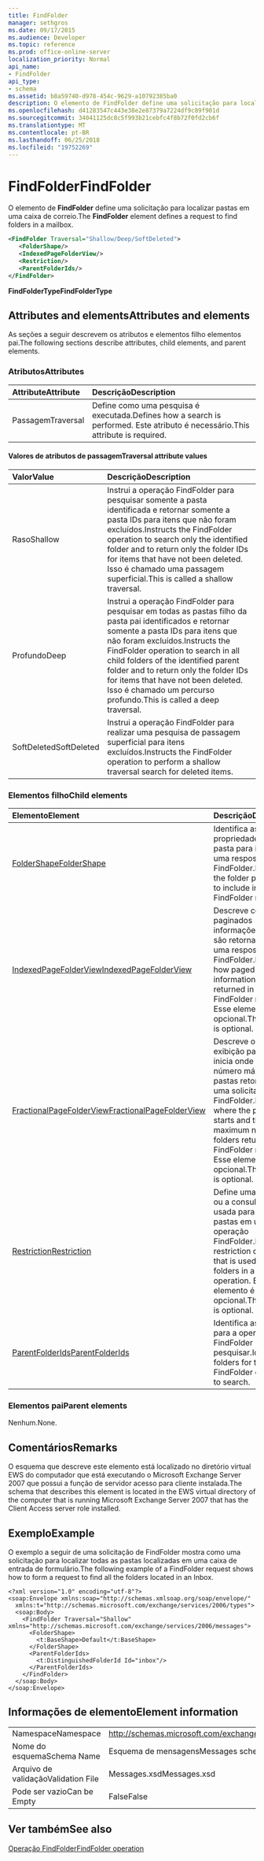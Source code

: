 ```yaml
---
title: FindFolder
manager: sethgros
ms.date: 09/17/2015
ms.audience: Developer
ms.topic: reference
ms.prod: office-online-server
localization_priority: Normal
api_name:
- FindFolder
api_type:
- schema
ms.assetid: b8a59740-d978-454c-9629-a10792385ba0
description: O elemento de FindFolder define uma solicitação para localizar pastas em uma caixa de correio.
ms.openlocfilehash: d41283547c443e38e2e87379a7224df9c89f901d
ms.sourcegitcommit: 34041125dc8c5f993b21cebfc4f8b72f0fd2cb6f
ms.translationtype: MT
ms.contentlocale: pt-BR
ms.lasthandoff: 06/25/2018
ms.locfileid: "19752269"
---
```

# <a name="findfolder"></a><span data-ttu-id="578db-103">FindFolder</span><span class="sxs-lookup"><span data-stu-id="578db-103">FindFolder</span></span>

<span data-ttu-id="578db-104">O elemento de **FindFolder** define uma solicitação para localizar pastas em uma caixa de correio.</span><span class="sxs-lookup"><span data-stu-id="578db-104">The **FindFolder** element defines a request to find folders in a mailbox.</span></span> 
  
```xml
<FindFolder Traversal="Shallow/Deep/SoftDeleted">
   <FolderShape/>
   <IndexedPageFolderView/>
   <Restriction/>
   <ParentFolderIds/>
</FindFolder>
```

 <span data-ttu-id="578db-105">**FindFolderType**</span><span class="sxs-lookup"><span data-stu-id="578db-105">**FindFolderType**</span></span>
## <a name="attributes-and-elements"></a><span data-ttu-id="578db-106">Attributes and elements</span><span class="sxs-lookup"><span data-stu-id="578db-106">Attributes and elements</span></span>

<span data-ttu-id="578db-107">As seções a seguir descrevem os atributos e elementos filho elementos pai.</span><span class="sxs-lookup"><span data-stu-id="578db-107">The following sections describe attributes, child elements, and parent elements.</span></span>
  
### <a name="attributes"></a><span data-ttu-id="578db-108">Atributos</span><span class="sxs-lookup"><span data-stu-id="578db-108">Attributes</span></span>

|<span data-ttu-id="578db-109">**Attribute**</span><span class="sxs-lookup"><span data-stu-id="578db-109">**Attribute**</span></span>|<span data-ttu-id="578db-110">**Descrição**</span><span class="sxs-lookup"><span data-stu-id="578db-110">**Description**</span></span>|
|:-----|:-----|
|<span data-ttu-id="578db-111">Passagem</span><span class="sxs-lookup"><span data-stu-id="578db-111">Traversal</span></span>  <br/> |<span data-ttu-id="578db-112">Define como uma pesquisa é executada.</span><span class="sxs-lookup"><span data-stu-id="578db-112">Defines how a search is performed.</span></span> <span data-ttu-id="578db-113">Este atributo é necessário.</span><span class="sxs-lookup"><span data-stu-id="578db-113">This attribute is required.</span></span>  <br/> |
   
#### <a name="traversal-attribute-values"></a><span data-ttu-id="578db-114">Valores de atributos de passagem</span><span class="sxs-lookup"><span data-stu-id="578db-114">Traversal attribute values</span></span>

|<span data-ttu-id="578db-115">**Valor**</span><span class="sxs-lookup"><span data-stu-id="578db-115">**Value**</span></span>|<span data-ttu-id="578db-116">**Descrição**</span><span class="sxs-lookup"><span data-stu-id="578db-116">**Description**</span></span>|
|:-----|:-----|
|<span data-ttu-id="578db-117">Raso</span><span class="sxs-lookup"><span data-stu-id="578db-117">Shallow</span></span>  <br/> |<span data-ttu-id="578db-118">Instrui a operação FindFolder para pesquisar somente a pasta identificada e retornar somente a pasta IDs para itens que não foram excluídos.</span><span class="sxs-lookup"><span data-stu-id="578db-118">Instructs the FindFolder operation to search only the identified folder and to return only the folder IDs for items that have not been deleted.</span></span> <span data-ttu-id="578db-119">Isso é chamado uma passagem superficial.</span><span class="sxs-lookup"><span data-stu-id="578db-119">This is called a shallow traversal.</span></span>  <br/> |
|<span data-ttu-id="578db-120">Profundo</span><span class="sxs-lookup"><span data-stu-id="578db-120">Deep</span></span>  <br/> |<span data-ttu-id="578db-121">Instrui a operação FindFolder para pesquisar em todas as pastas filho da pasta pai identificados e retornar somente a pasta IDs para itens que não foram excluídos.</span><span class="sxs-lookup"><span data-stu-id="578db-121">Instructs the FindFolder operation to search in all child folders of the identified parent folder and to return only the folder IDs for items that have not been deleted.</span></span> <span data-ttu-id="578db-122">Isso é chamado um percurso profundo.</span><span class="sxs-lookup"><span data-stu-id="578db-122">This is called a deep traversal.</span></span>  <br/> |
|<span data-ttu-id="578db-123">SoftDeleted</span><span class="sxs-lookup"><span data-stu-id="578db-123">SoftDeleted</span></span>  <br/> |<span data-ttu-id="578db-124">Instrui a operação FindFolder para realizar uma pesquisa de passagem superficial para itens excluídos.</span><span class="sxs-lookup"><span data-stu-id="578db-124">Instructs the FindFolder operation to perform a shallow traversal search for deleted items.</span></span>  <br/> |
   
### <a name="child-elements"></a><span data-ttu-id="578db-125">Elementos filho</span><span class="sxs-lookup"><span data-stu-id="578db-125">Child elements</span></span>

|<span data-ttu-id="578db-126">**Elemento**</span><span class="sxs-lookup"><span data-stu-id="578db-126">**Element**</span></span>|<span data-ttu-id="578db-127">**Descrição**</span><span class="sxs-lookup"><span data-stu-id="578db-127">**Description**</span></span>|
|:-----|:-----|
|[<span data-ttu-id="578db-128">FolderShape</span><span class="sxs-lookup"><span data-stu-id="578db-128">FolderShape</span></span>](foldershape.md) <br/> |<span data-ttu-id="578db-129">Identifica as propriedades de pasta para incluir em uma resposta FindFolder.</span><span class="sxs-lookup"><span data-stu-id="578db-129">Identifies the folder properties to include in a FindFolder response.</span></span>  <br/> |
|[<span data-ttu-id="578db-130">IndexedPageFolderView</span><span class="sxs-lookup"><span data-stu-id="578db-130">IndexedPageFolderView</span></span>](indexedpagefolderview.md) <br/> |<span data-ttu-id="578db-131">Descreve como paginados informações de item são retornados em uma resposta FindFolder.</span><span class="sxs-lookup"><span data-stu-id="578db-131">Describes how paged item information is returned in a FindFolder response.</span></span> <span data-ttu-id="578db-132">Esse elemento é opcional.</span><span class="sxs-lookup"><span data-stu-id="578db-132">This element is optional.</span></span>  <br/> |
|[<span data-ttu-id="578db-133">FractionalPageFolderView</span><span class="sxs-lookup"><span data-stu-id="578db-133">FractionalPageFolderView</span></span>](fractionalpagefolderview.md) <br/> |<span data-ttu-id="578db-134">Descreve o modo de exibição paginado inicia onde e o número máximo de pastas retornados em uma solicitação de FindFolder.</span><span class="sxs-lookup"><span data-stu-id="578db-134">Describes where the paged view starts and the maximum number of folders returned in a FindFolder request.</span></span> <span data-ttu-id="578db-135">Esse elemento é opcional.</span><span class="sxs-lookup"><span data-stu-id="578db-135">This element is optional.</span></span>  <br/> |
|[<span data-ttu-id="578db-136">Restriction</span><span class="sxs-lookup"><span data-stu-id="578db-136">Restriction</span></span>](restriction.md) <br/> |<span data-ttu-id="578db-137">Define uma restrição ou a consulta que é usada para filtrar as pastas em uma operação FindFolder.</span><span class="sxs-lookup"><span data-stu-id="578db-137">Defines a restriction or query that is used to filter folders in a FindFolder operation.</span></span> <span data-ttu-id="578db-138">Esse elemento é opcional.</span><span class="sxs-lookup"><span data-stu-id="578db-138">This element is optional.</span></span>  <br/> |
|[<span data-ttu-id="578db-139">ParentFolderIds</span><span class="sxs-lookup"><span data-stu-id="578db-139">ParentFolderIds</span></span>](parentfolderids.md) <br/> |<span data-ttu-id="578db-140">Identifica as pastas para a operação FindFolder pesquisar.</span><span class="sxs-lookup"><span data-stu-id="578db-140">Identifies folders for the FindFolder operation to search.</span></span>  <br/> |
   
### <a name="parent-elements"></a><span data-ttu-id="578db-141">Elementos pai</span><span class="sxs-lookup"><span data-stu-id="578db-141">Parent elements</span></span>

<span data-ttu-id="578db-142">Nenhum.</span><span class="sxs-lookup"><span data-stu-id="578db-142">None.</span></span>
  
## <a name="remarks"></a><span data-ttu-id="578db-143">Comentários</span><span class="sxs-lookup"><span data-stu-id="578db-143">Remarks</span></span>

<span data-ttu-id="578db-144">O esquema que descreve este elemento está localizado no diretório virtual EWS do computador que está executando o Microsoft Exchange Server 2007 que possui a função de servidor acesso para cliente instalada.</span><span class="sxs-lookup"><span data-stu-id="578db-144">The schema that describes this element is located in the EWS virtual directory of the computer that is running Microsoft Exchange Server 2007 that has the Client Access server role installed.</span></span>
  
## <a name="example"></a><span data-ttu-id="578db-145">Exemplo</span><span class="sxs-lookup"><span data-stu-id="578db-145">Example</span></span>

<span data-ttu-id="578db-146">O exemplo a seguir de uma solicitação de FindFolder mostra como uma solicitação para localizar todas as pastas localizadas em uma caixa de entrada de formulário.</span><span class="sxs-lookup"><span data-stu-id="578db-146">The following example of a FindFolder request shows how to form a request to find all the folders located in an Inbox.</span></span>
  
```
<?xml version="1.0" encoding="utf-8"?>
<soap:Envelope xmlns:soap="http://schemas.xmlsoap.org/soap/envelope/"
  xmlns:t="http://schemas.microsoft.com/exchange/services/2006/types">
  <soap:Body>
    <FindFolder Traversal="Shallow" xmlns="http://schemas.microsoft.com/exchange/services/2006/messages">
      <FolderShape>
        <t:BaseShape>Default</t:BaseShape>
      </FolderShape>
      <ParentFolderIds>
        <t:DistinguishedFolderId Id="inbox"/>
      </ParentFolderIds>
    </FindFolder>
  </soap:Body>
</soap:Envelope>
```

## <a name="element-information"></a><span data-ttu-id="578db-147">Informações de elemento</span><span class="sxs-lookup"><span data-stu-id="578db-147">Element information</span></span>

|||
|:-----|:-----|
|<span data-ttu-id="578db-148">Namespace</span><span class="sxs-lookup"><span data-stu-id="578db-148">Namespace</span></span>  <br/> |http://schemas.microsoft.com/exchange/services/2006/messages  <br/> |
|<span data-ttu-id="578db-149">Nome do esquema</span><span class="sxs-lookup"><span data-stu-id="578db-149">Schema Name</span></span>  <br/> |<span data-ttu-id="578db-150">Esquema de mensagens</span><span class="sxs-lookup"><span data-stu-id="578db-150">Messages schema</span></span>  <br/> |
|<span data-ttu-id="578db-151">Arquivo de validação</span><span class="sxs-lookup"><span data-stu-id="578db-151">Validation File</span></span>  <br/> |<span data-ttu-id="578db-152">Messages.xsd</span><span class="sxs-lookup"><span data-stu-id="578db-152">Messages.xsd</span></span>  <br/> |
|<span data-ttu-id="578db-153">Pode ser vazio</span><span class="sxs-lookup"><span data-stu-id="578db-153">Can be Empty</span></span>  <br/> |<span data-ttu-id="578db-154">False</span><span class="sxs-lookup"><span data-stu-id="578db-154">False</span></span>  <br/> |
   
## <a name="see-also"></a><span data-ttu-id="578db-155">Ver também</span><span class="sxs-lookup"><span data-stu-id="578db-155">See also</span></span>



[<span data-ttu-id="578db-156">Operação FindFolder</span><span class="sxs-lookup"><span data-stu-id="578db-156">FindFolder operation</span></span>](findfolder-operation.md)

